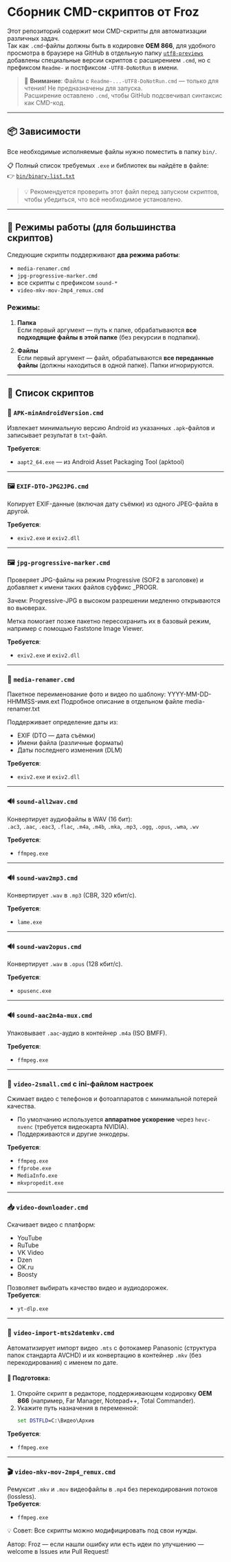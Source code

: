 # Сборник CMD-скриптов от Froz

Этот репозиторий содержит мои CMD-скрипты для автоматизации различных задач.  
Так как `.cmd`-файлы должны быть в кодировке **OEM 866**, для удобного просмотра в браузере на GitHub в отдельную папку [`utf8-previews`](utf8-previews) добавлены специальные версии скриптов с расширением `.cmd`, но с префиксом `Readme-` и постфиксом `-UTF8-DoNotRun` в имени.

> 🔎 **Внимание**: Файлы с `Readme-...-UTF8-DoNotRun.cmd` — только для чтения! Не предназначены для запуска.  
> Расширение оставлено `.cmd`, чтобы GitHub подсвечивал синтаксис как CMD-код.

---

## 📦 Зависимости

Все необходимые исполняемые файлы нужно поместить в папку `bin/`.

📋 Полный список требуемых `.exe` и библиотек вы найдёте в файле:  
👉 [`bin/binary-list.txt`](bin/binary-list.txt)

> 💡 Рекомендуется проверить этот файл перед запуском скриптов, чтобы убедиться, что всё необходимое установлено.

---

## 🔄 Режимы работы (для большинства скриптов)

Следующие скрипты поддерживают **два режима работы**:
- `media-renamer.cmd`
- `jpg-progressive-marker.cmd`
- все скрипты с префиксом `sound-*`
- `video-mkv-mov-2mp4_remux.cmd`

### Режимы:
1. **Папка**  
   Если первый аргумент — путь к папке, обрабатываются **все подходящие файлы в этой папке** (без рекурсии в подпапки).

2. **Файлы**  
   Если первый аргумент — файл, обрабатываются **все переданные файлы** (должны находиться в одной папке). Папки игнорируются.

---

## 📁 Список скриптов

### 📱 `APK-minAndroidVersion.cmd`
Извлекает минимальную версию Android из указанных `.apk`-файлов и записывает результат в `txt`-файл.

**Требуется**:  
- `aapt2_64.exe` — из Android Asset Packaging Tool (apktool)

---

### 🖼️ `EXIF-DTO-JPG2JPG.cmd`
Копирует EXIF-данные (включая дату съёмки) из одного JPEG-файла в другой.  

**Требуется**:  
- `exiv2.exe` и `exiv2.dll`

---

### 🖼️ `jpg-progressive-marker.cmd`
Проверяет JPG-файлы на режим Progressive (SOF2 в заголовке) и добавляет к имени таких файлов суффикс _PROGR.

Зачем: Progressive-JPG в высоком разрешении медленно открываются во вьюверах.

Метка помогает позже пакетно пересохранить их в базовый режим, например с помощью Faststone Image Viewer.

**Требуется**:  
- `exiv2.exe` и `exiv2.dll`

---

### 🧹 `media-renamer.cmd`
Пакетное переименование фото и видео по шаблону:  YYYY-MM-DD-HHMMSS-имя.ext
Подробное описание в отдельном файле media-renamer.txt

Поддерживает определение даты из:
- EXIF (DTO — дата съёмки)
- Имени файла (различные форматы)
- Даты последнего изменения (DLM)

**Требуется**:  
- `exiv2.exe` и `exiv2.dll`

---

### 🔊 `sound-all2wav.cmd`
Конвертирует аудиофайлы в WAV (16 бит):  
`.ac3`, `.aac`, `.eac3`, `.flac`, `.m4a`, `.m4b`, `.mka`, `.mp3`, `.ogg`, `.opus`, `.wma`, `.wv`

**Требуется**:  
- `ffmpeg.exe`

---

### 🔊 `sound-wav2mp3.cmd`
Конвертирует `.wav` в `.mp3` (CBR, 320 кбит/с).

**Требуется**:  
- `lame.exe`

---

### 🔊 `sound-wav2opus.cmd`
Конвертирует `.wav` в `.opus` (128 кбит/с).

**Требуется**:  
- `opusenc.exe`

---

### 🔊 `sound-aac2m4a-mux.cmd`
Упаковывает `.aac`-аудио в контейнер `.m4a` (ISO BMFF).

**Требуется**:  
- `ffmpeg.exe`

---

### 🎥 `video-2small.cmd` с ini-файлом настроек
Сжимает видео с телефонов и фотоаппаратов с минимальной потерей качества.  
- По умолчанию используется **аппаратное ускорение** через `hevc-nvenc` (требуется видеокарта NVIDIA).  
- Поддерживаются и другие энкодеры.

**Требуется**:  
- `ffmpeg.exe`
- `ffprobe.exe`
- `MediaInfo.exe`
- `mkvpropedit.exe`

---

### 📥 `video-downloader.cmd`
Скачивает видео с платформ:  
- YouTube
- RuTube
- VK Video
- Dzen
- OK.ru
- Boosty

Позволяет выбирать качество видео и аудиодорожек.  
**Требуется**:  
- `yt-dlp.exe`

---

### 📼 `video-import-mts2datemkv.cmd`
Автоматизирует импорт видео `.mts` с фотокамер Panasonic (структура папок стандарта AVCHD) и их конвертацию в контейнер `.mkv` (без перекодирования) с именем по дате.

#### 🔧 Подготовка:
1. Откройте скрипт в редакторе, поддерживающем кодировку **OEM 866** (например, Far Manager, Notepad++, Total Commander).
2. Укажите путь назначения в переменной:  
   ```cmd
   set DSTFLD=C:\Видео\Архив
**Требуется**:  
- `ffmpeg.exe`

---

### 🎬 `video-mkv-mov-2mp4_remux.cmd`
Ремуксит `.mkv` и `.mov` видеофайлы в `.mp4` без перекодирования потоков (lossless).  
**Требуется**:  
- `ffmpeg.exe`



💡 Совет: Все скрипты можно модифицировать под свои нужды.

Автор: Froz — если нашли ошибку или есть идеи по улучшению — welcome в Issues или Pull Request!

